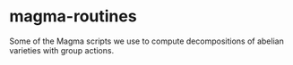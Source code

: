 # magma-routines
Some of the Magma scripts we use to compute decompositions of abelian varieties with group actions.
